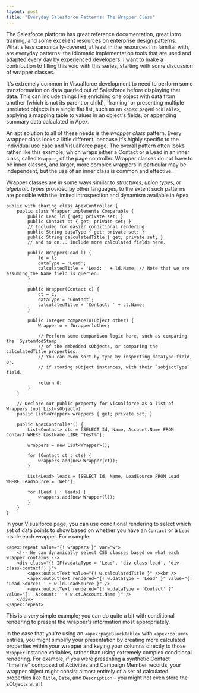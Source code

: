 ```yaml
---
layout: post
title: "Everyday Salesforce Patterns: The Wrapper Class"
---
```


The Salesforce platform has great reference documentation, great intro training, and some excellent resources on enterprise design patterns. What's less canonically-covered, at least in the resources I'm familiar with, are everyday patterns: the idiomatic implementation tools that are used and adapted every day by experienced developers. I want to make a contribution to filling this void with this series, starting with some discussion of wrapper classes.

It's extremely common in Visualforce development to need to perform some transformation on data queried out of Salesforce before displaying that data. This can include things like enriching one object with data from another (which is not its parent or child), 'framing' or presenting multiple unrelated objects in a single flat list, such as an `<apex:pageBlockTable>`, applying a mapping table to values in an object's fields, or appending summary data calculated in Apex.

An apt solution to all of these needs is the *wrapper class* pattern. Every wrapper class looks a little different, because it's highly specific to the individual use case and Visualforce page. The overall pattern often looks rather like this example, which wraps either a Contact or a Lead in an inner class, called `Wrapper`, of the page controller. Wrapper classes do not have to be inner classes, and larger, more complex wrappers in particular may be independent, but the use of an inner class is common and effective.

Wrapper classes are in some ways similar to *structures*, *union types*, or *algebraic types* provided by other languages, to the extent such patterns are possible with the limited introspection and dynamism available in Apex.

    public with sharing class ApexController {
        public class Wrapper implements Comparable {
            public Lead ld { get; private set; }
            public Contact ct { get; private set; }
            // Included for easier conditional rendering.
            public String dataType { get; private set; }
            public String calculatedTitle { get; private set; } 
            // and so on... include more calculated fields here.

            public Wrapper(Lead l) {
                ld = l;
                dataType = 'Lead';
                calculatedTitle = 'Lead: ' + ld.Name; // Note that we are assuming the Name field is queried.
            }

            public Wrapper(Contact c) {
                ct = c;
                dataType = 'Contact';
                calculatedTitle = 'Contact: ' + ct.Name;
            }

            public Integer compareTo(Object other) {
                Wrapper o = (Wrapper)other;

                // Perform some comparison logic here, such as comparing the `SystemModStamp`
                // of the embedded sObjects, or comparing the calculatedTitle properties.
                // You can even sort by type by inspecting dataType field, or,
                // if storing sObject instances, with their `sobjectType` field.

                return 0;
            }
        }

        // Declare our public property for Visualforce as a list of Wrappers (not List<sObject>)
        public List<Wrapper> wrappers { get; private set; }

        public ApexController() {
            List<Contact> cts = [SELECT Id, Name, Account.Name FROM Contact WHERE LastName LIKE 'Test%'];

            wrappers = new List<Wrapper>();

            for (Contact ct : cts) {
                wrappers.add(new Wrapper(ct));
            }

            List<Lead> leads = [SELECT Id, Name, LeadSource FROM Lead WHERE LeadSource = 'Web'];

            for (Lead l : leads) {
                wrappers.add(new Wrapper(l));
            }
        }
    }

In your Visualforce page, you can use conditional rendering to select which set of data points to show based on whether you have an `Contact` or a `Lead` inside each wrapper. For example:

    <apex:repeat value="{! wrappers }" var="w">
        <!-- We can dynamically select CSS classes based on what each wrapper contains -->
        <div class="{! IF(w.dataType = 'Lead', 'div-class-lead', 'div-class-contact') }">
            <apex:outputText value="{! w.calculatedTitle }" /><br />
            <apex:outputText rendered="{! w.dataType = 'Lead' }" value="{! 'Lead Source: ' + w.ld.LeadSource }" />
            <apex:outputText rendered="{! w.dataType = 'Contact' }" value="{! 'Account: ' + w.ct.Account.Name }" />
        </div>
    </apex:repeat>

This is a very simple example; you can do quite a bit with conditional rendering to present the wrapper's information most appropriately.

In the case that you're using an `<apex:pageBlockTable>` with `<apex:column>` entries, you might simplify your presentation by creating more calculated properties within your wrapper and keying your columns directly to those `Wrapper` instance variables, rather than using extremely complex conditional rendering. For example, if you were presenting a synthetic Contact "timeline" composed of Activities and Campaign Member records, your wrapper object might consist almost entirely of a set of calculated properties like `Title`, `Date`, and `Description` - you might not even store the sObjects at all!